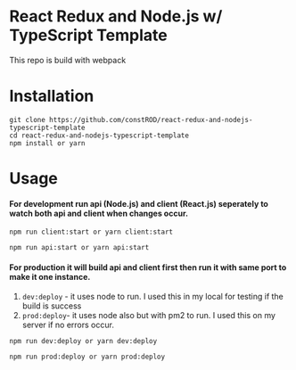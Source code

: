 # React Redux and Node.js w/ TypeScript Template
This repo is build with webpack

# Installation
```
git clone https://github.com/constROD/react-redux-and-nodejs-typescript-template
cd react-redux-and-nodejs-typescript-template
npm install or yarn
```

# Usage
#### For development run api (Node.js) and client (React.js) seperately to watch both api and client when changes occur. ####
```
npm run client:start or yarn client:start
```
```
npm run api:start or yarn api:start
```

#### For production it will build api and client first then run it with same port to make it one instance. ####
1. `dev:deploy` - it uses node to run. I used this in my local for testing if the build is success 
2. `prod:deploy`- it uses node also but with pm2 to run. I used this on my server if no errors occur.
```
npm run dev:deploy or yarn dev:deploy
```
```
npm run prod:deploy or yarn prod:deploy
```
